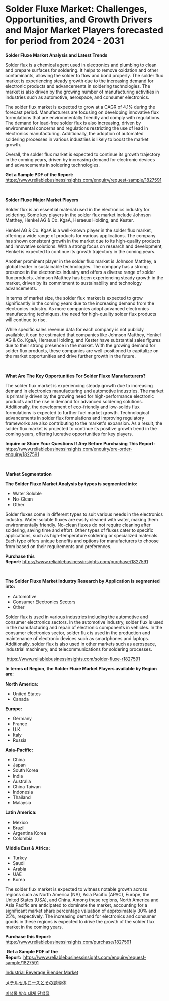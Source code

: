 <p><h1>Solder Fluxe Market: Challenges, Opportunities, and Growth Drivers and Major Market Players forecasted for period from 2024 - 2031</h1></p><p><strong>Solder Fluxe Market Analysis and Latest Trends</strong></p>
<p><p>Solder flux is a chemical agent used in electronics and plumbing to clean and prepare surfaces for soldering. It helps to remove oxidation and other contaminants, allowing the solder to flow and bond properly. The solder flux market is experiencing steady growth due to the increasing demand for electronic products and advancements in soldering technologies. The market is also driven by the growing number of manufacturing activities in industries such as automotive, aerospace, and consumer electronics.</p><p>The solder flux market is expected to grow at a CAGR of 4.1% during the forecast period. Manufacturers are focusing on developing innovative flux formulations that are environmentally friendly and comply with regulations. The demand for lead-free solder flux is also increasing, driven by environmental concerns and regulations restricting the use of lead in electronics manufacturing. Additionally, the adoption of automated soldering processes in various industries is likely to boost the market growth.</p><p>Overall, the solder flux market is expected to continue its growth trajectory in the coming years, driven by increasing demand for electronic devices and advancements in soldering technologies.</p></p>
<p><strong>Get a Sample PDF of the Report:&nbsp;</strong> <a href="https://www.reliablebusinessinsights.com/enquiry/request-sample/1827591">https://www.reliablebusinessinsights.com/enquiry/request-sample/1827591</a></p>
<p>&nbsp;</p>
<p><strong>Solder Fluxe Major Market Players</strong></p>
<p><p>Solder flux is an essential material used in the electronics industry for soldering. Some key players in the solder flux market include Johnson Matthey, Henkel AG & Co. KgaA, Heraeus Holding, and Kester.</p><p>Henkel AG & Co. KgaA is a well-known player in the solder flux market, offering a wide range of products for various applications. The company has shown consistent growth in the market due to its high-quality products and innovative solutions. With a strong focus on research and development, Henkel is expected to continue its growth trajectory in the coming years.</p><p>Another prominent player in the solder flux market is Johnson Matthey, a global leader in sustainable technologies. The company has a strong presence in the electronics industry and offers a diverse range of solder flux products. Johnson Matthey has been experiencing steady growth in the market, driven by its commitment to sustainability and technology advancements.</p><p>In terms of market size, the solder flux market is expected to grow significantly in the coming years due to the increasing demand from the electronics industry. As more companies adopt advanced electronics manufacturing techniques, the need for high-quality solder flux products will continue to rise.</p><p>While specific sales revenue data for each company is not publicly available, it can be estimated that companies like Johnson Matthey, Henkel AG & Co. KgaA, Heraeus Holding, and Kester have substantial sales figures due to their strong presence in the market. With the growing demand for solder flux products, these companies are well-positioned to capitalize on the market opportunities and drive further growth in the future.</p></p>
<p>&nbsp;</p>
<p><strong>What Are The Key Opportunities For Solder Fluxe Manufacturers?</strong></p>
<p><p>The solder flux market is experiencing steady growth due to increasing demand in electronics manufacturing and automotive industries. The market is primarily driven by the growing need for high-performance electronic products and the rise in demand for advanced soldering solutions. Additionally, the development of eco-friendly and low-solids flux formulations is expected to further fuel market growth. Technological advancements in solder flux formulations and improving regulatory frameworks are also contributing to the market's expansion. As a result, the solder flux market is projected to continue its positive growth trend in the coming years, offering lucrative opportunities for key players.</p></p>
<p><strong>Inquire or Share Your Questions If Any Before Purchasing This Report:</strong> <a href="https://www.reliablebusinessinsights.com/enquiry/pre-order-enquiry/1827591">https://www.reliablebusinessinsights.com/enquiry/pre-order-enquiry/1827591</a></p>
<p>&nbsp;</p>
<p><strong>Market Segmentation</strong></p>
<p><strong>The Solder Fluxe Market Analysis by types is segmented into:</strong></p>
<p><ul><li>Water Soluble</li><li>No-Clean</li><li>Other</li></ul></p>
<p><p>Solder fluxes come in different types to suit various needs in the electronics industry. Water-soluble fluxes are easily cleaned with water, making them environmentally friendly. No-clean fluxes do not require cleaning after soldering, saving time and effort. Other types of fluxes cater to specific applications, such as high-temperature soldering or specialized materials. Each type offers unique benefits and options for manufacturers to choose from based on their requirements and preferences.</p></p>
<p><strong>Purchase this Report:&nbsp;</strong><a href="https://www.reliablebusinessinsights.com/purchase/1827591">https://www.reliablebusinessinsights.com/purchase/1827591</a></p>
<p>&nbsp;</p>
<p><strong>The Solder Fluxe Market Industry Research by Application is segmented into:</strong></p>
<p><ul><li>Automotive</li><li>Consumer Electronics Sectors</li><li>Other</li></ul></p>
<p><p>Solder flux is used in various industries including the automotive and consumer electronics sectors. In the automotive industry, solder flux is used in the manufacturing and repair of electronic components in vehicles. In the consumer electronics sector, solder flux is used in the production and maintenance of electronic devices such as smartphones and laptops. Additionally, solder flux is also used in other markets such as aerospace, industrial machinery, and telecommunications for soldering processes.</p></p>
<p><a href="https://www.reliablebusinessinsights.com/solder-fluxe-r1827591">&nbsp;https://www.reliablebusinessinsights.com/solder-fluxe-r1827591</a></p>
<p><strong>In terms of Region, the Solder Fluxe Market Players available by Region are:</strong></p>
<p>
    <p> <strong> North America: </strong>
        <ul>
            <li>United States</li>
            <li>Canada</li>
        </ul>
        </p> 
    <p> <strong> Europe: </strong>
        <ul>
            <li>Germany</li>
            <li>France</li>
            <li>U.K.</li>
            <li>Italy</li>
            <li>Russia</li>
        </ul>
        </p> 
    <p> <strong> Asia-Pacific: </strong>
        <ul>
            <li>China</li>
            <li>Japan</li>
            <li>South Korea</li>
            <li>India</li>
            <li>Australia</li>
            <li>China Taiwan</li>
            <li>Indonesia</li>
            <li>Thailand</li>
            <li>Malaysia</li>
        </ul>
        </p> 
    <p> <strong> Latin America: </strong>
        <ul>
            <li>Mexico</li>
            <li>Brazil</li>
            <li>Argentina Korea</li>
            <li>Colombia</li>
        </ul>
        </p> 
    <p> <strong> Middle East & Africa: </strong>
        <ul>
            <li>Turkey</li>
            <li>Saudi</li>
            <li>Arabia</li>
            <li>UAE</li>
            <li>Korea</li>
        </ul>
    </p>
    </p>
<p><p>The solder flux market is expected to witness notable growth across regions such as North America (NA), Asia Pacific (APAC), Europe, the United States (USA), and China. Among these regions, North America and Asia Pacific are anticipated to dominate the market, accounting for a significant market share percentage valuation of approximately 30% and 25%, respectively. The increasing demand for electronics and consumer goods in these regions is expected to drive the growth of the solder flux market in the coming years.</p></p>
<p><strong>Purchase this Report: </strong><a href="https://www.reliablebusinessinsights.com/purchase/1827591">https://www.reliablebusinessinsights.com/purchase/1827591</a></p>
<p>&nbsp;<strong>Get a Sample PDF of the Report:&nbsp;&nbsp;</strong><a href="https://www.reliablebusinessinsights.com/enquiry/request-sample/1827591">https://www.reliablebusinessinsights.com/enquiry/request-sample/1827591</a></p>
<p><strong></strong></p>
<p><p><a href="https://view.publitas.com/reportprime-1/industrial-beverage-blender-market-size-share-analysis-growth-trends-forecasts-2024-2031/">Industrial Beverage Blender Market</a></p><p><a href="https://github.com/pepo3k/Market-Research-Report-List-2/blob/main/3751514137970.md">メチルセルロースとその誘導体</a></p><p><a href="https://github.com/emakpiahsopiah/Market-Research-Report-List-1/blob/main/3715883143726.md">미생물 발효 대체 단백질</a></p></p>